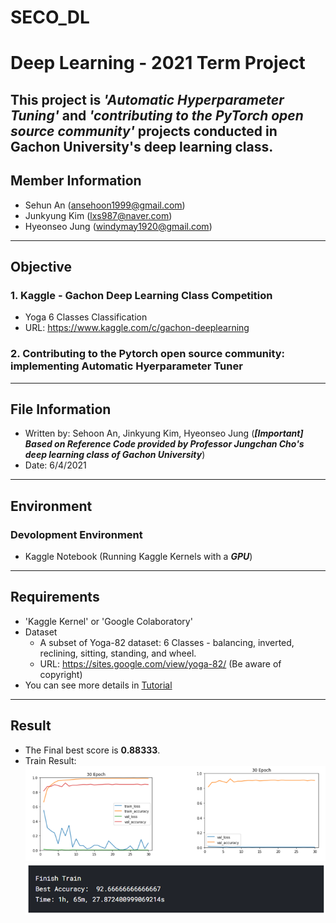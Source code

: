 # SECO_DL

# Deep Learning - 2021 Term Project  
This project is *'Automatic Hyperparameter Tuning'* and *'contributing to the PyTorch open source community'* projects conducted in Gachon University's deep learning class.  
---
## Member Information
- Sehun An (ansehoon1999@gmail.com)
- Junkyung Kim (lxs987@naver.com)
- Hyeonseo Jung (windymay1920@gmail.com)
---
## Objective  
### 1. Kaggle - Gachon Deep Learning Class Competition
- Yoga 6 Classes Classification
- URL: https://www.kaggle.com/c/gachon-deeplearning
### 2. Contributing to the Pytorch open source community: implementing Automatic Hyerparameter Tuner
---
## File Information
- Written by: Sehoon An, Jinkyung Kim, Hyeonseo Jung (***[Important] Based on Reference Code provided by Professor Jungchan Cho's deep learning class of Gachon University***)
- Date: 6/4/2021
---
## Environment  
### Devolopment Environment  
- Kaggle Notebook (Running Kaggle Kernels with a ***GPU***)
---
## Requirements
- 'Kaggle Kernel' or 'Google Colaboratory'
- Dataset
   - A subset of Yoga-82 dataset: 6 Classes - balancing, inverted, reclining, sitting, standing, and wheel.
   - URL: https://sites.google.com/view/yoga-82/ (Be aware of copyright)
- You can see more details in [Tutorial](https://github.com/HyeonseoJUNG/deep-learning-2021-term-project/wiki)
---
## Result
- The Final best score is **0.88333**.
- Train Result:    
![](https://github.com/HyeonseoJUNG/deep-learning-2021-term-project/blob/main/Image/picture%20(6).png)  
![](https://github.com/HyeonseoJUNG/deep-learning-2021-term-project/blob/main/Image/picture%20(7).png) 
